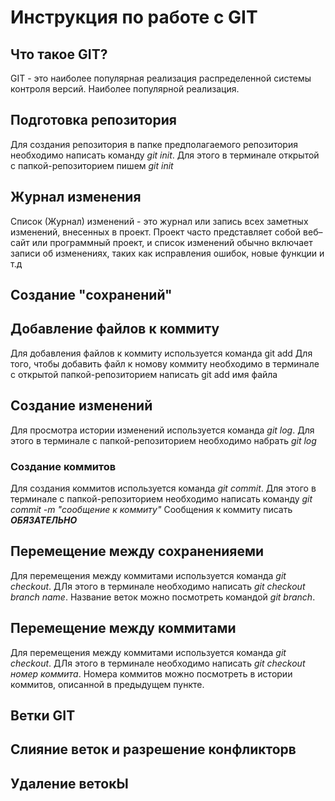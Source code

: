 # Инструкция по работе с GIT

## Что такое GIT?
GIT - это наиболее популярная реализация распределенной системы контроля версий.
Наиболее популярной реализация.
## Подготовка репозитория
Для создания репозитория в папке предполагаемого репозитория необходимо написать команду *git init*.
Для этого в терминале открытой с папкой-репозиторием пишем *git init*
## Журнал изменения
Список (Журнал) изменений - это журнал или запись всех заметных изменений, внесенных в проект. Проект часто представляет собой веб–сайт или программный проект, и список изменений обычно включает записи об изменениях, таких как исправления ошибок, новые функции и т.д
## Создание "сохранений"

## Добавление файлов к коммиту
Для добавления файлов к коммиту используется команда git add
Для того, чтобы добавить файл к номову коммиту необходимо в терминале с открытой папкой-репозиторием написать git add имя файла 
## Создание изменений
Для просмотра истории изменений используется команда *git log*.
Для этого в терминале с папкой-репозиторием необходимо набрать *git log*
### Создание коммитов 
Для создания коммитов используется команда *git commit*.
Для этого  в терминале с папкой-репозиторием необходимо написать команду *git commit -m "сообщение к коммиту"*
Сообщения к коммиту писать ***ОБЯЗАТЕЛЬНО***

## Перемещение между сохраненияеми 
Для перемещения между коммитами используется команда *git checkout*.
ДЛя этого в терминале необходимо написать *git checkout branch name*.
Название веток можно посмотреть командой *git branch*.
## Перемещение между коммитами
Для перемещения между коммитами используется команда *git checkout*.
ДЛя этого в терминале необходимо написать *git checkout номер коммита*.
Номера коммитов можно посмотреть в истории коммитов, описанной в предыдущем пункте.

## Ветки GIT

## Слияние веток и разрешение конфликторв

## Удаление ветокЫ